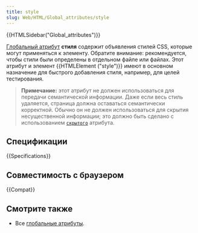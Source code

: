 ```yaml
---
title: style
slug: Web/HTML/Global_attributes/style
---
```


{{HTMLSidebar("Global_attributes")}}

[Глобальный атрибут](/ru/docs/Web/HTML/Global_attributes) **стиля** содержит объявления стилей CSS, которые могут применяться к элементу. Обратите внимание: рекомендуется, чтобы стили были определены в отдельном файле или файлах. Этот атрибут и элемент {{HTMLElement ("style")}} имеют в основном назначение для быстрого добавления стиля, например, для целей тестирования.

> **Примечание:** этот атрибут не должен использоваться для передачи семантической информации. Даже если весь стиль удаляется, страница должна оставаться семантически корректной. Обычно он не должен использоваться для скрытия несущественной информации; это должно быть сделано с использованием [`скрытого`](/ru/docs/Web/HTML/Global_attributes/hidden) атрибута.

## Спецификации

{{Specifications}}

## Совместимость с браузером

{{Compat}}

## Смотрите также

- Все [глобальные атрибуты](/ru/docs/Web/HTML/Global_attributes).
